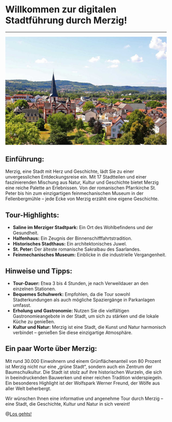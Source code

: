 
# Willkommen zur digitalen Stadtführung durch Merzig!

___

![Merzig Übersicht](media/merzig.jpeg)

## **Einführung:**

Merzig, eine Stadt mit Herz und Geschichte, lädt Sie zu einer unvergesslichen Entdeckungsreise ein. Mit 17 Stadtteilen und einer faszinierenden Mischung aus Natur, Kultur und Geschichte bietet Merzig eine reiche Palette an Erlebnissen. Von der romanischen Pfarrkirche St. Peter bis hin zum einzigartigen feinmechanischen Museum in der Fellenbergmühle – jede Ecke von Merzig erzählt eine eigene Geschichte.

## **Tour-Highlights:**

- **Saline im Merziger Stadtpark:** Ein Ort des Wohlbefindens und der Gesundheit.
- **Halfenhaus:** Ein Zeugnis der Binnenschifffahrtstradition.
- **Historisches Stadthaus:** Ein architektonisches Juwel.
- **St. Peter:** Der älteste romanische Sakralbau des Saarlandes.
- **Feinmechanisches Museum:** Einblicke in die industrielle Vergangenheit.

## **Hinweise und Tipps:**

- **Tour-Dauer:** Etwa 3 bis 4 Stunden, je nach Verweildauer an den einzelnen Stationen.
- **Bequemes Schuhwerk:** Empfohlen, da die Tour sowohl Stadterkundungen als auch mögliche Spaziergänge in Parkanlagen umfasst.
- **Erholung und Gastronomie:** Nutzen Sie die vielfältigen Gastronomieangebote in der Stadt, um sich zu stärken und die lokale Küche zu genießen.
- **Kultur und Natur:** Merzig ist eine Stadt, die Kunst und Natur harmonisch verbindet – genießen Sie diese einzigartige Atmosphäre.

## **Ein paar Worte über Merzig:**

Mit rund 30.000 Einwohnern und einem Grünflächenanteil von 80 Prozent ist Merzig nicht nur eine „grüne Stadt“, sondern auch ein Zentrum der Baumschulkultur. Die Stadt ist stolz auf ihre historischen Wurzeln, die sich in beeindruckenden Bauwerken und einer reichen Tradition widerspiegeln. Ein besonderes Highlight ist der Wolfspark Werner Freund, der Wölfe aus aller Welt beherbergt.

Wir wünschen Ihnen eine informative und angenehme Tour durch Merzig – eine Stadt, die Geschichte, Kultur und Natur in sich vereint!

@[Los gehts!](kartenansicht.md)
